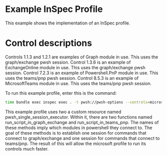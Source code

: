 # Example InSpec Profile

This example shows the implementation of an InSpec profile.

# Control descriptions

Controls 1.1.3 and 1.2.1 are examples of Graph module in use. This uses the graph/exchange pwsh session.
Control 1.3.6 is an example of ExchangeOnline module in use. This uses the graph/exchange pwsh session. 
Control 7.2.3 is an example of Powershell.PnP module in use. This uses the teams/pnp pwsh session. 
Control 8.5.3 is an example of MicrosoftTeams module in use. This uses the teams/pnp pwsh session. 

To run this example profile, enter this is the command:

```sh
time bundle exec inspec exec . -t pwsh://pwsh-options --controls=microsoft-365-foundations-1.1.3 microsoft-365-foundations-1.2.1 microsoft-365-foundations-1.3.6 microsoft-365-foundations-7.2.3 microsoft-365-foundations-8.5.3
```

This example profile uses two a custom resource named pwsh_single_session_executor. Within it, there are two functions named run_script_in_graph_exchange and run_script_in_teams_pnp. The names of these methods imply which modules in powershell they connect to. The goal of these methods is to establish one session for commands that connect to graph/exchange and one session for commands that connect to teams/pnp. The result of this will allow the microsoft profile to run its controls much faster. 
